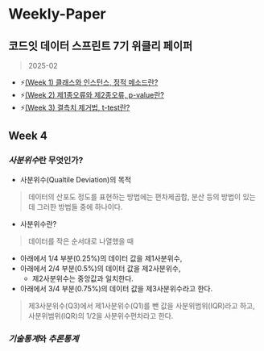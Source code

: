 # Weekly-Paper
## 코드잇 데이터 스프린트 7기 위클리 페이퍼
> 2025-02
+ :zap:[(Week 1) 클래스와 인스턴스, 정적 메소드란?](https://github.com/bettertospeak/Weekly-Paper/blob/main/Weekly/week-1)
+ :zap:[(Week 2) 제1종오류와 제2종오류, p-value란?](https://github.com/bettertospeak/Weekly-Paper/blob/main/Weekly/week-2)
+ :zap:[(Week 3) 결측치 제거법, t-test란?](https://github.com/bettertospeak/Weekly-Paper/blob/main/Weekly/week-3)

## Week 4
### ***사분위수***란 무엇인가?
* 사분위수(Qualtile Deviation)의 목적
> 데이터의 산포도 정도를 표현하는 방법에는 편차제곱합, 분산 등의 방법이 있는데 그러한 방법들 중에 하나이다.
* 사분위수란?
> 데이터를 작은 순서대로 나열했을 때
  * 아래에서 1/4 부분(0.25%)의 데이터 값을 제1사분위수,
  * 아래에서 2/4 부분(0.5%)의 데이터 값을 제2사분위수,
    * 제2사분위수는 중앙값과 일치한다.
  * 아래에서 3/4 부분(0.75%)의 데이터 값을 제3사분위수라고 한다.
> 제3사분위수(Q3)에서 제1사분위수(Q1)를 뺀 값을 사분위범위(IQR)라고 하고,<br/>
  사분위범위(IQR)의 1/2을 사분위수편차라고 한다.
    
### ***기술통계***와 ***추론통계***
